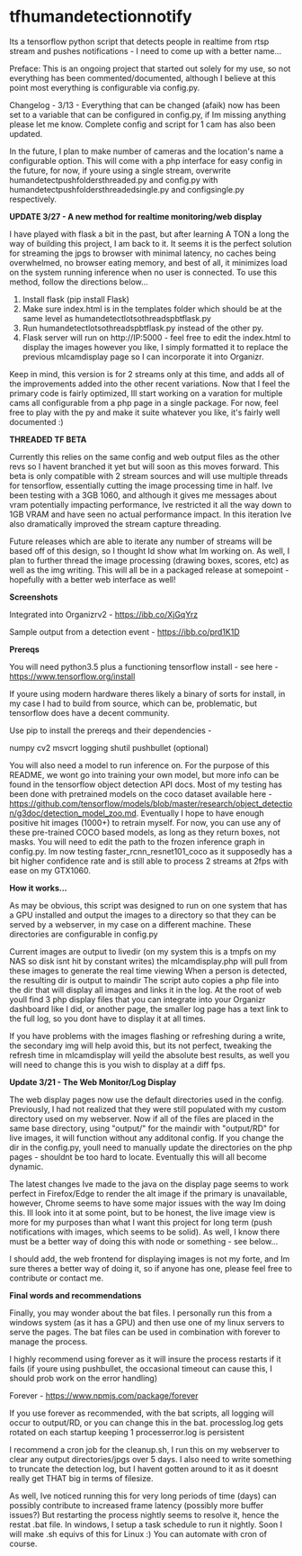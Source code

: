 # tfhumandetectionnotify
Its a tensorflow python script that detects people in realtime from rtsp stream and pushes notifications - I need to come up with a better name...

Preface: This is an ongoing project that started out solely for my use, so not everything has been commented/documented, although I believe at this point most everything is configurable via config.py.

Changelog -
3/13 - Everything that can be changed (afaik) now has been set to a variable that can be configured in config.py, if Im missing anything please let me know. Complete config and script for 1 cam has also been updated.

In the future, I plan to make number of cameras and the location's name a configurable option. This will come with a php interface for easy config in the future, for now, if youre using a single stream, overwrite humandetectpushfoldersthreaded.py and config.py with humandetectpushfoldersthreadedsingle.py and configsingle.py respectively.

**UPDATE 3/27 - A new method for realtime monitoring/web display**

I have played with flask a bit in the past, but after learning A TON a long the way of building this project, I am back to it. It seems it is the perfect solution for streaming the jpgs to browser with minimal latency, no caches being overwhelmed, no browser eating memory, and best of all, it minimizes load on the system running inference when no user is connected. To use this method, follow the directions below...

1) Install flask (pip install Flask)
2) Make sure index.html is in the templates folder which should be at the same level as humandetectlotsothreadspbtflask.py
3) Run humandetectlotsothreadspbtflask.py instead of the other py. 
4) Flask server will run on http://IP:5000 - feel free to edit the index.html to display the images however you like, I simply formatted it to replace the previous mlcamdisplay page so I can incorporate it into Organizr.

Keep in mind, this version is for 2 streams only at this time, and adds all of the improvements added into the other recent variations. Now that I feel the primary code is fairly optimized, Ill start working on a varation for multiple cams all configurable from a php page in a single package. For now, feel free to play with the py and make it suite whatever you like, it's fairly well documented :)

**THREADED TF BETA**

Currently this relies on the same config and web output files as the other revs so I havent branched it yet but will soon as this moves forward. This beta is only compatible with 2 stream sources and will use multiple threads for tensorflow, essentially cutting the image processing time in half. Ive been testing with a 3GB 1060, and although it gives me messages about vram potentially impacting performance, Ive restricted it all the way down to 1GB VRAM and have seen no actual performance impact. In this iteration Ive also dramatically improved the stream capture threading.

Future releases which are able to iterate any number of streams will be based off of this design, so I thought Id show what Im working on. As well, I plan to further thread the image processing (drawing boxes, scores, etc) as well as the img writing. This will all be in a packaged release at somepoint - hopefully with a better web interface as well!


**Screenshots**

Integrated into Organizrv2 - https://ibb.co/XjGqYrz

Sample output from a detection event - https://ibb.co/prd1K1D

**Prereqs**

You will need python3.5 plus a functioning tensorflow install - see here - https://www.tensorflow.org/install

If youre using modern hardware theres likely a binary of sorts for install, in my case I had to build from source, which can be, problematic, but tensorflow does have a decent community.

Use pip to install the prereqs and their dependencies -

numpy
cv2
msvcrt
logging
shutil
pushbullet (optional)

You will also need a model to run inference on. For the purpose of this README, we wont go into training your own model, but more info can be found in the tensorflow object detection API docs. Most of my testing has been done with pretrained models on the coco dataset available here - https://github.com/tensorflow/models/blob/master/research/object_detection/g3doc/detection_model_zoo.md. Eventually I hope to have enough positive hit images (1000+) to retrain myself. For now, you can use any of these pre-trained COCO based models, as long as they return boxes, not masks. You will need to edit the path to the frozen inference graph in config.py. Im now testing faster_rcnn_resnet101_coco as it supposedly has a bit higher confidence rate and is still able to process 2 streams at 2fps with ease on my GTX1060.

**How it works...**

As may be obvious, this script was designed to run on one system that has a GPU installed and output the images to a directory so that they can be served by a webserver, in my case on a different machine. These directories are configurable in config.py

Current images are output to livedir (on my system this is a tmpfs on my NAS so disk isnt hit by constant writes) the mlcamdisplay.php will pull from these images to generate the real time viewing
When a person is detected, the resulting dir is output to maindir
The script auto copies a php file into the dir that will display all images and links it in the log.
At the root of web youll find 3 php display files that you can integrate into your Organizr dashboard like I did, or another page, the smaller log page has a text link to the full log, so you dont have to display it at all times.

If you have problems with the images flashing or refreshing during a write, the secondary img will help avoid this, but its not perfect, tweaking the refresh time in mlcamdisplay will yeild the absolute best results, as well you will need to change this is you wish to display at a diff fps.

**Update 3/21 - The Web Monitor/Log Display**

The web display pages now use the default directories used in the config. Previously, I had not realized that they were still populated with my custom directory used on my webserver. Now if all of the files are placed in the same base directory, using "output/" for the maindir with "output/RD" for live images, it will function without any additonal config. If you change the dir in the config.py, youll need to manually update the directories on the php pages - shouldnt be too hard to locate. Eventually this will all become dynamic.

The latest changes Ive made to the java on the display page seems to work perfect in Firefox/Edge to render the alt image if the primary is unavailable, however,  Chrome seems to have some major issues with the way Im doing this. Ill look into it at some point, but to be honest, the live image view is more for my purposes than what I want this project for long term (push notifications with images, which seems to be solid). As well, I know there must be a better way of doing this with node or something - see below...

I should add, the web frontend for displaying images is not my forte, and Im sure theres a better way of doing it, so if anyone has one, please feel free to contribute or contact me.

**Final words and recommendations**

Finally, you may wonder about the bat files. I personally run this from a windows system (as it has a GPU) and then use one of my linux servers to serve the pages. The bat files can be used in combination with forever to manage the process.

I highly recommend using forever as it will insure the process restarts if it fails (if youre using pushbullet, the occasional timeout can cause this, I should prob work on the error handling)

Forever - https://www.npmjs.com/package/forever

If you use forever as recommended, with the bat scripts, all logging will occur to output/RD, or you can change this in the bat.
processlog.log gets rotated on each startup keeping 1 
processerror.log is persistent

I recommend a cron job for the cleanup.sh, I run this on my webserver to clear any output directories/jpgs over 5 days. I also need to write something to truncate the detection log, but I havent gotten around to it as it doesnt really get THAT big in terms of filesize.

As well, Ive noticed running this for very long periods of time (days) can possibly contribute to increased frame latency (possibly more buffer issues?) But restarting the process nightly seems to resolve it, hence the restat .bat file. In windows, I setup a task schedule to run it nightly. Soon I will make .sh equivs of this for Linux :) You can automate with cron of course.
